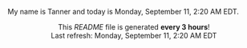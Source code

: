 My name is Tanner and today is Monday, September 11, 2:20 AM EDT.

<p align="center">This <i>README</i> file is generated <b>every 3 hours</b>!</br>Last refresh: Monday, September 11, 2:20 AM EDT<br /></p>
